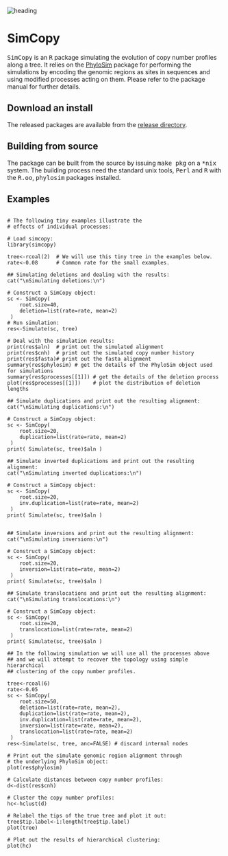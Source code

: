![heading](https://raw.github.com/sbotond/simcopy/master/misc/heading.png)

SimCopy
=======

<tt>SimCopy</tt> is an <tt>R</tt> package simulating the evolution of copy number profiles along a tree. 
It relies on the [PhyloSim](http://github.com/sbotond/phylosim) package for performing the simulations by encoding the genomic regions as sites in sequences and using modified processes acting on them. Please refer to the package manual for further details.

Download an install
-------------------

The released packages are available from the [release directory](https://github.com/sbotond/simcopy/tree/master/releases).

Building from source
------------------------

The package can be built from the source by issuing <tt>make pkg</tt> on a <tt>*nix</tt> system. The building process need the standard unix tools, <tt>Perl</tt> and <tt>R</tt> with the  <tt>R.oo</tt>, <tt>phylosim</tt> packages installed.

Examples
--------
```

# The following tiny examples illustrate the
# effects of individual processes:    

# Load simcopy:
library(simcopy)

tree<-rcoal(2)  # We will use this tiny tree in the examples below.
rate<-0.08      # Common rate for the small examples.

## Simulating deletions and dealing with the results:
cat("\nSimulating deletions:\n")

# Construct a SimCopy object:
sc <- SimCopy(
    root.size=40,
    deletion=list(rate=rate, mean=2)
 )
# Run simulation:
res<-Simulate(sc, tree)

# Deal with the simulation results:
print(res$aln)  # print out the simulated alignment
print(res$cnh)  # print out the simulated copy number history
print(res$fasta)# print out the fasta alignment
summary(res$phylosim) # get the details of the PhyloSim object used for simulations
summary(res$processes[[1]]) # get the details of the deletion process
plot(res$processes[[1]])    # plot the distribution of deletion lengths

## Simulate duplications and print out the resulting alignment:
cat("\nSimulating duplications:\n")

# Construct a SimCopy object:
sc <- SimCopy(
    root.size=20,
    duplication=list(rate=rate, mean=2)
 )
print( Simulate(sc, tree)$aln )

## Simulate inverted duplications and print out the resulting alignment:
cat("\nSimulating inverted duplications:\n")

# Construct a SimCopy object:
sc <- SimCopy(
    root.size=20,
    inv.duplication=list(rate=rate, mean=2)
 )
print( Simulate(sc, tree)$aln )


## Simulate inversions and print out the resulting alignment:
cat("\nSimulating inversions:\n")

# Construct a SimCopy object:
sc <- SimCopy(
    root.size=20,
    inversion=list(rate=rate, mean=2)
 )
print( Simulate(sc, tree)$aln )

## Simulate translocations and print out the resulting alignment:
cat("\nSimulating translocations:\n")

# Construct a SimCopy object:
sc <- SimCopy(
    root.size=20,
    translocation=list(rate=rate, mean=2)
 )
print( Simulate(sc, tree)$aln )

## In the following simulation we will use all the processes above 
## and we will attempt to recover the topology using simple hierarchical
## clustering of the copy number profiles.

tree<-rcoal(6)
rate<-0.05
sc <- SimCopy(
    root.size=50,
    deletion=list(rate=rate, mean=2),
    duplication=list(rate=rate, mean=2),
    inv.duplication=list(rate=rate, mean=2),
    inversion=list(rate=rate, mean=2),
    translocation=list(rate=rate, mean=2)
 )
res<-Simulate(sc, tree, anc=FALSE) # discard internal nodes

# Print out the simulate genomic region alignment through
# the underlying PhyloSim object:
plot(res$phylosim)

# Calculate distances between copy number profiles:
d<-dist(res$cnh)

# Cluster the copy number profiles:
hc<-hclust(d)

# Relabel the tips of the true tree and plot it out:
tree$tip.label<-1:length(tree$tip.label)
plot(tree)

# Plot out the results of hierarchical clustering:
plot(hc)

```
